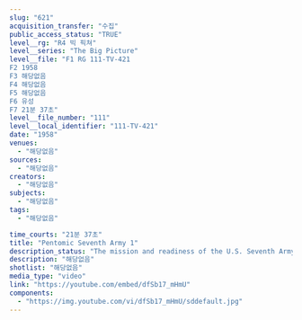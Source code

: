 ```yaml
---
slug: "621"
acquisition_transfer: "수집"
public_access_status: "TRUE"
level__rg: "R4 빅 픽쳐"
level__series: "The Big Picture"
level__file: "F1 RG 111-TV-421
F2 1958
F3 해당없음
F4 해당없음
F5 해당없음
F6 유성
F7 21분 37초"
level__file_number: "111"
level__local_identifier: "111-TV-421"
date: "1958"
venues: 
  - "해당없음"
sources: 
  - "해당없음"
creators: 
  - "해당없음"
subjects: 
  - "해당없음"
tags: 
  - "해당없음"

time_courts: "21분 37초"
title: "Pentomic Seventh Army 1"
description_status: "The mission and readiness of the U.S. Seventh Army in Germany."
description: "해당없음"
shotlist: "해당없음"
media_type: "video"
link: "https://youtube.com/embed/dfSb17_mHmU"
components: 
  - "https://img.youtube.com/vi/dfSb17_mHmU/sddefault.jpg"
---
```

